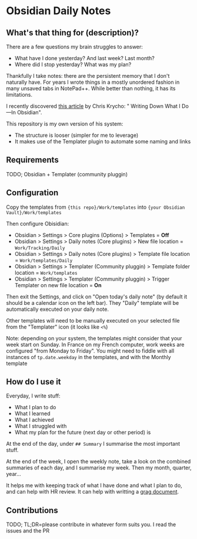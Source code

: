 # Obsidian Daily Notes
## What's that thing for (description)?
There are a few questions my brain struggles to answer:
- What have I done yesterday? And last week? Last month?
- Where did I stop yesterday? What was my plan?

Thankfully I take notes: there are the persistent memory that I don't naturally have.
For years I wrote things in a mostly unordered fashion in many unsaved tabs in NotePad++.
While better than nothing, it has its limitations.

I recently discovered [this article](https://v5.chriskrycho.com/journal/writing-down-what-i-do-in-obsidian/) by Chris Krycho: " Writing Down What I Do—In Obsidian".

This repository is my own version of his system:
- The structure is looser (simpler for me to leverage)
- It makes use of the Templater plugin to automate some naming and links

## Requirements
TODO; Obsidian + Templater (community pluggin)
## Configuration
Copy the templates from `{this repo}/Work/templates` into `{your Obsidian Vault}/Work/templates`

Then configure Obisidian:
- Obsidian > Settings > Core plugins (Options) > Templates = **Off**
- Obsidian > Settings > Daily notes (Core plugins) > New file location = `Work/Tracking/Daily`
- Obsidian > Settings > Daily notes (Core plugins) > Template file location = `Work/templates/Daily`
- Obsidian > Settings > Templater (Community pluggin) > Template folder location = `Work/templates`
- Obsidian > Settings > Templater (Community pluggin) > Trigger Templater on new file location = **On**

Then exit the Settings, and click on "Open today's daily note" (by default it should be a calendar icon on the left bar).
They "Daily" template will be automatically executed on your daily note.

Other templates will need to be manually executed on your selected file from the "Templater" icon (it looks like `<%`)

Note: depending on your system, the templates might consider that your week start on Sunday.
In France on my French computer, work weeks are configured "from Monday to Friday".
You might need to fiddle with all instances of `tp.date.weekday` in the templates, and with the Monthly template

## How do I use it
Everyday, I write stuff:
- What I plan to do
- What I learned
- What I achieved
- What I struggled with
- What my plan for the future (next day or other period) is

At the end of the day, under `## Summary` I summarise the most important stuff.

At the end of the week, I open the weekly note, take a look on the combined summaries of each day, and I summarise my week.
Then my month, quarter, year...

It helps me with keeping track of what I have done and what I plan to do, and can help with HR review.
It can help with writting a [grag document](https://jvns.ca/blog/brag-documents/).


## Contributions
TODO;
TL;DR=please contribute in whatever form suits you. I read the issues and the PR
